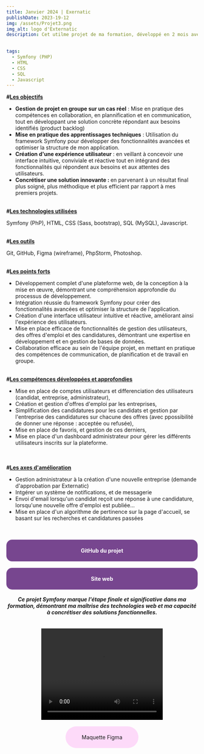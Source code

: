 ```yaml
---
title: Janvier 2024 | Exernatic
publishDate: 2023-19-12
img: /assets/Projet3.png 
img_alt: logo d'Externatic
description: Cet utilme projet de ma formation, développé en 2 mois avec Symfony, constitue une plateforme de mise en relation d'entreprises et de candidats en quête d'opportunités professionnelles.

  
tags:
  - Symfony (PHP)
  - HTML
  - CSS
  - SQL
  - Javascript
---
```



<strong>#<u>Les objectifs</u></strong>

- <strong>Gestion de projet en groupe sur un cas réel</strong> : Mise en pratique des compétences en collaboration, en plannification et en communication, tout en développant une solution concrète répondant aux besoins identifiés (product backlog)
- <strong>Mise en pratique des apprentissages techniques</strong> : Utilisation du framework Symfony pour développer des fonctionnalités avancées et optimiser la structure de mon application.
- <strong>Création d'une expérience utilisateur</strong> : en veillant à concevoir une interface intuitive, conviviale et réactive tout en intégrand des fonctionnalités qui répondent aux besoins et aux attentes des utilisateurs.
- <strong>Concrétiser une solution innovante : </strong> en parvenant à un résultat final plus soigné, plus méthodique et plus efficient par rapport à mes premiers projets.


<br>
<strong>#<u>Les technologies utilisées</u></strong>

Symfony (PhP), HTML, CSS (Sass, bootstrap), SQL (MySQL), Javascript.


<br>
<strong>#<u>Les outils</u></strong>

Git, GitHub, Figma (wireframe), PhpStorm, Photoshop.

<br>
<strong>#<u>Les points forts</u></strong>

- Développement complet d'une plateforme web, de la conception à la mise en œuvre, démontrant une compréhension approfondie du processus de développement.
- Intégration réussie du framework Symfony pour créer des fonctionnalités avancées et optimiser la structure de l'application.
- Création d'une interface utilisateur intuitive et réactive, améliorant ainsi l'expérience des utilisateurs.
- Mise en place efficace de fonctionnalités de gestion des utilisateurs, des offres d'emploi et des candidatures, démontrant une expertise en développement et en gestion de bases de données.
- Collaboration efficace au sein de l'équipe projet, en mettant en pratique des compétences de communication, de planification et de travail en groupe.

<br>
<strong>#<u>Les compétences développées et approfondies</u></strong><br>

- Mise en place de comptes utilisateurs et differenciation des utilisateurs (candidat, entreprise, administrateur), 
- Création et gestion d'offres d'emploi par les entreprises,
- Simplification des candidatures pour les candidats et gestion par l'entreprise des candidatures sur chacune des offres (avec ppossibilité de donner une réponse : acceptée ou refusée),
- Mise en place de favoris, et gestion de ces derniers,
- Mise en place d'un dashboard administrateur pour gérer les différents utilisateurs inscrits sur la plateforme.
<br>

<br>
<strong>#<u>Les axes d'amélioration</u></strong>

- Gestion administrateur à la création d'une nouvelle entreprise (demande d'approbation par Externatic)
- Intgérer un système de notifications, et de messagerie
- Envoi d'email lorsqu'un candidat reçoit une réponse à une candidature, lorsqu'une nouvelle offre d'emploi est publiée...
- Mise en place d'un algorithme de pertinence sur la page d'accueil, se basant sur les recherches et candidatures passées



<br>
<br>
<div style="background-color: #77468f; color: #ffffff; padding: 20px; border-radius: 15px; text-align: center;">
    <strong><a href="https://github.com/WildCodeSchool-2023-09/bdx-php-p3-externatic" target="_blank" rel="noopener noreferrer" style="color: #ffffff; text-decoration: none;">GitHub du projet</a></strong>
</div>

<br>
<div style="background-color: #77468f; color: #ffffff; padding: 20px; border-radius: 15px; text-align: center;">
    <strong><a href="https://2023-09-p3-externatic.bordeaux-jlg.wilders.dev/" target="_blank" rel="noopener noreferrer" style="color: #ffffff; text-decoration: none;">Site web</a></strong>
</div>

<br>
<strong><em><center>Ce projet Symfony marque l'étape finale et significative dans ma formation, démontrant ma maîtrise des technologies web et ma capacité à concrétiser des solutions fonctionnelles.</em></strong><br>
<br>
<br>

<style>
    .maquette-div {
        background-color: rgba(253,152,239,0.35);
        color: #ffffff;
        padding: 20px;
        border-radius: 40px;
        text-align: center;
        width: 30%;
        margin: auto;
        transition: background-color 0.3s, color 0.3s;
        text-decoration: none;
    }

    .maquette-div a {
    /*color: inherit;*/
    text-decoration: none;
    }

    .maquette-div a:hover {
    text-decoration: none;
    }

    .maquette-div:hover {
        background-color: #ffffff;
        color: rgb(253,152,239);
        text-decoration: none;
    }
</style>


<video width="320" height="240" controls>
  <source src="/assets/Projet_Externatic.mp4" type="video/mp4">
Votre navigateur ne prend pas en charge la vidéo.
</video><br>
<br>

<div class="maquette-div">
    <a href="https://www.figma.com/file/PwkFNXfonWl1vUIaan00oW/Externatic?type=design&node-id=0-1&mode=design&t=HCykSUAr9SaswYFA-0" target="_blank" rel="noopener noreferrer">Maquette Figma</a>
</div>

